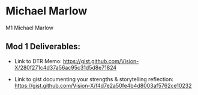 # Michael Marlow

M1 Michael Marlow

## Mod 1 Deliverables:
* Link to DTR Memo: https://gist.github.com/Vision-X/280f271c4d37a56ac95c31d5d8e71824
 
* Link to gist documenting your strengths & storytelling reflection: https://gist.github.com/Vision-X/f4d7e2a50fe4b4d8003af5762ce10232
